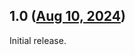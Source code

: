 ## 1.0 ([Aug 10, 2024](https://github.com/ramensoftware/windhawk-mods/blob/00ded682e58440e653b80814a164723252f65c46/mods/legacy-alt-tab.wh.cpp))

Initial release.
